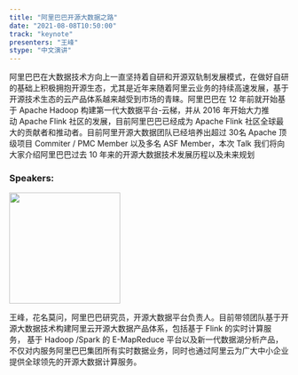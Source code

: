 ```yaml
---
title: "阿里巴巴开源大数据之路"
date: "2021-08-08T10:50:00"
track: "keynote"
presenters: "王峰"
stype: "中文演讲"
---
```

阿里巴巴在大数据技术方向上一直坚持着自研和开源双轨制发展模式，在做好自研的基础上积极拥抱开源生态，尤其是近年来随着阿里云业务的持续高速发展，基于开源技术生态的云产品体系越来越受到市场的青睐。阿里巴巴在 12 年前就开始基于 Apache Hadoop 构建第一代大数据平台-云梯，并从 2016 年开始大力推动 Apache Flink 社区的发展，目前阿里巴巴已经成为 Apache Flink 社区全球最大的贡献者和推动者。目前阿里开源大数据团队已经培养出超过 30名 Apache 顶级项目 Commiter / PMC Member 以及多名 ASF Member，本次 Talk 我们将向大家介绍阿里巴巴过去 10 年来的开源大数据技术发展历程以及未来规划
### Speakers:

<img src="images/speaker/Wang-Feng.png" width="200"/>


王峰，花名莫问，阿里巴巴研究员，开源大数据平台负责人。目前带领团队基于开源大数据技术构建阿里云开源大数据产品体系，包括基于 Flink 的实时计算服务， 基于 Hadoop /Spark 的 E-MapReduce 平台以及新一代数据湖分析产品，不仅对内服务阿里巴巴集团所有实时数据业务，同时也通过阿里云为广大中小企业提供全球领先的开源大数据计算服务。
